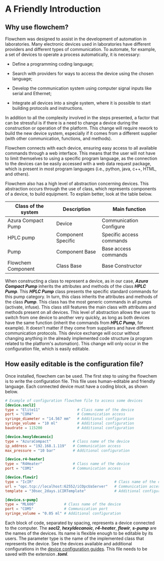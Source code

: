 # A Friendly Introduction

## Why use flowchem?

Flowchem was designed to assist in the development of automation in laboratories. Many electronic devices used in 
laboratories have different providers and different types of communication. To automate, for example, a set of devices 
to operate a process automatically, it is necessary:

* Define a programming coding language;

* Search with providers for ways to access the device using the chosen language;

* Develop the communication system using computer signal inputs like serial and Ethernet;

* Integrate all devices into a single system, where it is possible to start building protocols and instructions.

In addition to all the complexity involved in the steps presented, a factor that can be stressful is if there is a need 
to change a device during the construction or operation of the platform. This change will require rework to build the 
new device system, especially if it comes from a different supplier (with other communication, functions, and methods).

Flowchem connects with each device, ensuring easy access to all available commands through a web interface. This means 
that the user will not have to limit themselves to using a specific program language, as the connection to the devices 
can be easily accessed with a web data request package, which is present in most program languages (i.e., python, java, 
c++, HTML, and others).

Flowchem also has a high level of abstraction concerning devices. This abstraction occurs through the use of class, 
which represents components of a device, to build equipment. To explain better, look at the table below.

| Class of the system | Description        | Main function            | 
|---------------------|--------------------|--------------------------|
| Azura Compact Pump  | Device             | Communication Configure  |
| HPLC pump           | Component Specific | Specific access commands |
| Pump                | Component Base     | Base access commands     |
| Flowchem Component  | Class Base         | Base Constructor         |

When constructing a class to represent a device, as in our case, ***Azura Compact Pump*** inherits the attributes and 
methods of the class ***HPLC Pump***. This ***HPLC Pump*** class presents the specific standard commands for this pump 
category. In turn, this class inherits the attributes and methods of the class ***Pump***. This class has the most 
generic commands in all pumps (activate, infuse). This class still features the main class with attributes and methods 
present on all devices. This level of abstraction allows the user to switch from one device to another very quickly, 
as long as both devices have the same function (inherit the commands from ***HPLC Pump***, for example). It doesn't 
matter if they come from suppliers and have different communication protocols. This device exchange will occur without
changing anything in the already implemented code structure (a program related to the platform's automation). This 
change will only occur in the configuration file, which is easily editable.

## How easily editable is the configuration file?

Once installed, flowchem can be used. The first step to using the flowchem is to write the configuration file. This file
uses human-editable and friendly language. Each connected device must have a coding block, as shown below.

```toml
# Example of configuration flowchem file to access some devices
[device.socl2]
type = "Elite11"                 # Class name of the device
port = "COM4"                    # Communication access
syringe_diameter = "14.567 mm"   # Additional configuration
syringe_volume = "10 ml"         # Additional configuration
baudrate = 115200                # Additional configuration

[device.hexyldecanoic]
type = "AzuraCompact"          # Class name of the device
ip_address = "192.168.1.119"   # Communication access
max_pressure = "10 bar"        # Additional configuration

[device.r4-heater]
type = "R4Heater"              # Class name of the device
port = "COM1"                  # Communication access

[device.flowir]
type = "IcIR"                                     # Class name of the device
url = "opc.tcp://localhost:62552/iCOpcUaServer"   # Communication access
template = "30sec_2days.iCIRTemplate"             # Additional configuration

[device.s-pump]
type = "ML600"             # Class name of the device
port = "COM5"              # Communication port
syringe_volume = "0.05 ml" # Additional configuration
```
Each block of code, separated by spacing, represents a device connected to the computer. The ***socl2***, ***hexyldecanoic***, 
***r4-heater***, ***flowir***, ***s-pump*** are the names of the devices. Its name is flexible enough to be editable by 
its users. The parameter type is the name of the implemented class that represents the device. See the devices available
and additional configurations in the [device configuration guides](../devices/supported_devices.md). This file needs to 
be saved with the extension ***.toml***. 

